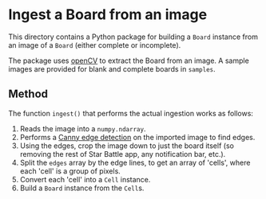 # Ingest a Board from an image

This directory contains a Python package for building a `Board` instance from an image of a `Board` (either complete or incomplete).

The package uses [openCV](https://docs.opencv.org/4.x/d6/d00/tutorial_py_root.html) to extract the Board from an image.
 A sample images are provided for blank and complete boards in `samples`.

## Method

The function `ingest()` that performs the actual ingestion works as follows:

1. Reads the image into a `numpy.ndarray`.
2. Performs a [Canny edge detection] on the imported image to find edges.
3. Using the edges, crop the image down to just the board itself (so removing the rest of Star Battle app, any notification bar, etc.).
4. Split the `edges` array by the edge lines, to get an array of 'cells', where each 'cell' is a group of pixels.
5. Convert each 'cell' into a `Cell` instance.
6. Build a `Board` instance from the `Cell`s.

[Canny edge detection]: https://www.geeksforgeeks.org/real-time-edge-detection-using-opencv-python/
